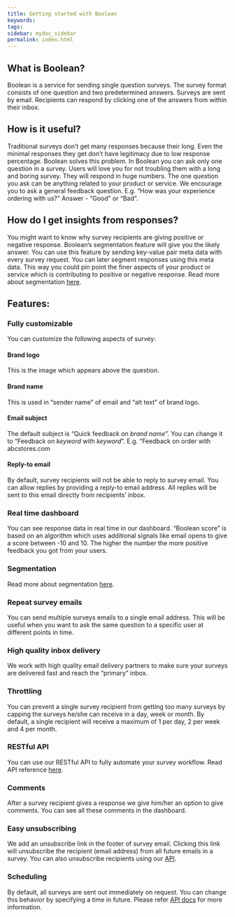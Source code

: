 ```yaml
---
title: Getting started with Boolean
keywords:
tags:
sidebar: mydoc_sidebar
permalink: index.html
---
```


## What is Boolean?

Boolean is a service for sending single question surveys. The survey format consists of one question and two predetermined answers. Surveys are sent by email. Recipients can respond by clicking one of the answers from within their inbox.

## How is it useful?

Traditional surveys don’t get many responses because their long. Even the minimal responses they get don’t have legitimacy due to low response percentage. Boolean solves this problem. In Boolean you can ask only one question in a survey. Users will love you for not troubling them with a long and boring survey. They will respond in huge numbers. The one question you ask can be anything related to your product or service. We encourage you to ask a general feedback question. E.g. “How was your experience ordering with us?” Answer - “Good” or “Bad”.

## How do I get insights from responses?

You might want to know why survey recipients are giving positive or negative response. Boolean’s segmentation feature will give you the likely answer. You can use this feature by sending key-value pair meta data with every survey request. You can later segment responses using this meta data. This way you could pin point the finer aspects of your product or service which is contributing to positive or negative response. Read more about segmentation [here](/docs/analyze_responses.html#segmenting-responses).


## Features:
	
### Fully customizable

You can customize the following aspects of survey:

#### Brand logo

This is the image which appears above the question.

#### Brand name

This is used in “sender name” of email and “alt text” of brand logo.

#### Email subject

The default subject is “Quick feedback on _brand name_”. You can change it to “Feedback on _keyword_ with _keyword_”. E.g. “Feedback on order with abcstores.com

#### Reply-to email

By default, survey recipients will not be able to reply to survey email. You can allow replies by providing a reply-to email address. All replies will be sent to this email directly from recipients’ inbox.

### Real time dashboard

You can see response data in real time in our dashboard. “Boolean score” is based on an algorithm which uses additional signals like email opens to give a score between -10 and 10. The higher the number the more positive feedback you got from your users.

### Segmentation

Read more about segmentation [here](/docs/analyze_responses.html#segmenting-responses).

### Repeat survey emails

You can send multiple surveys emails to a single email address. This will be useful when you want to ask the same question to a specific user at different points in time.

### High quality inbox delivery

We work with high quality email delivery partners to make sure your surveys are delivered fast and reach the “primary” inbox.

### Throttling

You can prevent a single survey recipient from getting too many surveys by capping the surveys he/she can receive in a day, week or month. By default, a single recipient will receive a maximum of 1 per day, 2 per week and 4 per month.

### RESTful API

You can use our RESTful API to fully automate your survey workflow. Read API reference [here](/docs/v1_introduction.html).

### Comments

After a survey recipient gives a response we give him/her an option to give comments. You can see all these comments in the dashboard.

### Easy unsubscribing

We add an unsubscribe link in the footer of survey email. Clicking this link will unsubscribe the recipient (email address) from all future emails in a survey. You can also unsubscribe recipients using our [API](/docs/v1_unsubscribes.html).

### Scheduling

By default, all surveys are sent out immediately on request. You can change this behavior by specifying a time in future. Please refer [API docs](/docs/v1_surveys.html) for more information.

